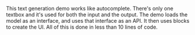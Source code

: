 This text generation demo works like autocomplete. There's only one textbox and it's used for both the input and the output. The demo loads the model as an interface, and uses that interface as an API. It then uses blocks to create the UI. All of this is done in less than 10 lines of code.